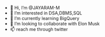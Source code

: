 - 👋 Hi, I’m @JAYARAM-M
- 👀 I’m interested in DSA,DBMS,SQL
- 🌱 I’m currently learning BigQuery
- 💞️ I’m looking to collaborate with Elon Musk
- 📫 reach me through twitter

<!---
JAYARAM-M/JAYARAM-M is a ✨ special ✨ repository because its `README.md` (this file) appears on your GitHub profile.
You can click the Preview link to take a look at your changes.
--->
